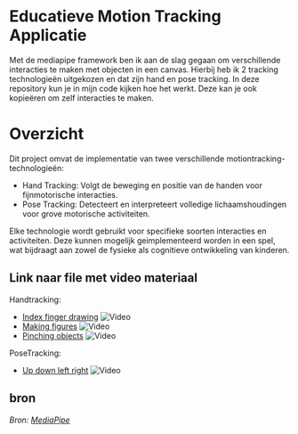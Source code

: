 # Educatieve Motion Tracking Applicatie
Met de mediapipe framework ben ik aan de slag gegaan om verschillende interacties te maken met objecten in een canvas. Hierbij heb ik 2 tracking technologieën uitgekozen en dat zijn hand en pose tracking. In deze repository kun je in mijn code kijken hoe het werkt. Deze kan je ook kopieëren om zelf interacties te maken.

# Overzicht
Dit project omvat de implementatie van twee verschillende motiontracking-technologieën:

- Hand Tracking: Volgt de beweging en positie van de handen voor fijnmotorische interacties.
- Pose Tracking: Detecteert en interpreteert volledige lichaamshoudingen voor grove motorische activiteiten.

Elke technologie wordt gebruikt voor specifieke soorten interacties en activiteiten. Deze kunnen mogelijk geimplementeerd worden in een spel, wat bijdraagt aan zowel de fysieke als cognitieve ontwikkeling van kinderen.

## Link naar file met video materiaal

Handtracking:
- [Index finger drawing](./index-finger-drawing/hands) ![Video](https://drive.google.com/file/d/1sEuJmQ52jywmaKpBnzTl9YFXKb87TO5N/view)
- [Making figures](./making-figures/hands) ![Video](https://drive.google.com/file/d/1HF8uNrGaexM6t48bJPXGmbKWmYhdfdvu/view)
- [Pinching objects](./pinching-objects) ![Video](https://drive.google.com/file/d/1pWAHqnbIUMm9z25UADXkogsPHlz-LxH3/view)

PoseTracking:
- [Up down left right](./up-down-left-right/pose) ![Video](https://drive.google.com/file/d/1doR2vnEVbXgLzG5xRDnE7nbr9rxdUcoO/view)

## bron

*Bron: [MediaPipe](https://developers.google.com/mediapipe/solutions/guide)*

